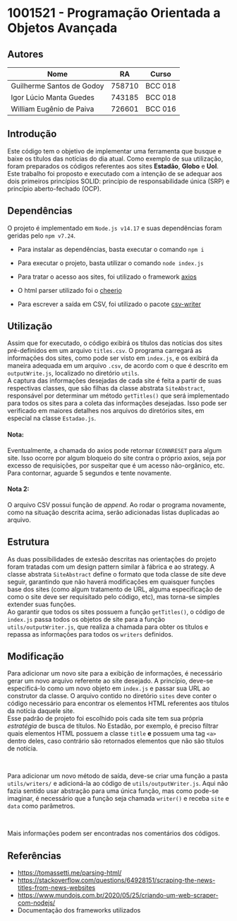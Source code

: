 # 1001521 - Programação Orientada a Objetos Avançada

## Autores

| Nome                      | RA     | Curso   |
|---------------------------|--------|---------|
| Guilherme Santos de Godoy | 758710 | BCC 018 |
| Igor Lúcio Manta Guedes   | 743185 | BCC 018 |
| William Eugênio de Paiva  | 726601 | BCC 016 |

## Introdução

Este código tem o objetivo de implementar uma ferramenta que busque e baixe os títulos das notícias do dia atual. Como exemplo de sua utilização, foram preparados os códigos referentes aos sites **Estadão**, **Globo** e **Uol**. Este trabalho foi proposto e executado com a intenção de se adequar aos dois primeiros princípios SOLID: princípio de responsabilidade única (SRP) e princípio aberto-fechado (OCP).  

## Dependências

O projeto é implementado em `Node.js v14.17` e suas dependências foram geridas pelo `npm v7.24`.  
- Para instalar as dependências, basta executar o comando `npm i`
- Para executar o projeto, basta utilizar o comando `node index.js`

- Para tratar o acesso aos sites, foi utilizado o framework [axios](https://www.npmjs.com/package/axios)
- O html parser utilizado foi o [cheerio](https://www.npmjs.com/package/cheerio)
- Para escrever a saída em CSV, foi utilizado o pacote [csv-writer](https://www.npmjs.com/package/csv-writer)

## Utilização

Assim que for executado, o código exibirá os títulos das notícias dos sites pré-definidos em um arquivo `titles.csv`. O programa carregará as informações dos sites, como pode ser visto em `index.js`, e os exibirá da maneira adequada em um arquivo `.csv`, de acordo com o que é descrito em `outputWrite.js`, localizado no diretório `utils`.  
A captura das informações desejadas de cada site é feita a partir de suas respectivas classes, que são filhas da classe abstrata `SiteAbstract`, responsável por determinar um método `getTitles()` que será implementado para todos os sites para a coleta das informações desejadas. Isso pode ser verificado em maiores detalhes nos arquivos do diretórios sites, em especial na classe `Estadao.js`.

#### Nota:
Eventualmente, a chamada do axios pode retornar `ECONNRESET` para algum site. Isso ocorre por algum bloqueio do site contra o próprio axios, seja por excesso de requisições, por suspeitar que é um acesso não-orgânico, etc. Para contornar, aguarde 5 segundos e tente novamente.

#### Nota 2:
O arquivo CSV possui função de _append_. Ao rodar o programa novamente, como na situação descrita acima, serão adicionadas listas duplicadas ao arquivo.  

## Estrutura

As duas possibilidades de extesão descritas nas orientações do projeto foram tratadas com um design pattern similar à fábrica e ao strategy. A classe abstrata `SiteAbstract` define o formato que toda classe de site deve seguir, garantindo que não haverá modificações em quaisquer funções base dos sites (como algum tratamento de URL, alguma especificação de como o site deve ser requisitado pelo código, etc), mas torna-se simples extender suas funções.  
Ao garantir que todos os sites possuem a função `getTitles()`, o código de `index.js` passa todos os objetos de site para a função `utils/outputWriter.js`, que realiza a chamada para obter os títulos e repassa as informações para todos os `writers` definidos.  

## Modificação

Para adicionar um novo site para a exibição de informações, é necessário gerar um novo arquivo referente ao site desejado. A princípio, deve-se especificá-lo como um novo objeto em `index.js` e passar sua URL ao construtor da classe. O arquivo contido no diretório `sites` deve conter o código necessário para encontrar os elementos HTML referentes aos títulos da notícia daquele site.  
Esse padrão de projeto foi escolhido pois cada site tem sua própria _estratégia_ de busca de títulos. No Estadão, por exemplo, é preciso filtrar quais elementos HTML possuem a classe `title` **e** possuem uma tag `<a>` dentro deles, caso contrário são retornados elementos que não são títulos de notícia.  

&nbsp;

Para adicionar um novo método de saída, deve-se criar uma função a pasta `utils/writers/` e adicioná-la ao código de `utils/outputWriter.js`. Aqui não fazia sentido usar abstração para uma única função, mas como pode-se imaginar, é necessário que a função seja chamada `writer()` e receba `site` e `data` como parâmetros.  

&nbsp;

Mais informações podem ser encontradas nos comentários dos códigos.  

## Referências

- https://tomassetti.me/parsing-html/
- https://stackoverflow.com/questions/64928151/scraping-the-news-titles-from-news-websites
- https://www.mundojs.com.br/2020/05/25/criando-um-web-scraper-com-nodejs/
- Documentação dos frameworks utilizados